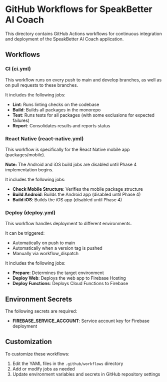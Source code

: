 # GitHub Workflows for SpeakBetter AI Coach

This directory contains GitHub Actions workflows for continuous integration and deployment of the SpeakBetter AI Coach application.

## Workflows

### CI (ci.yml)

This workflow runs on every push to main and develop branches, as well as on pull requests to these branches.

It includes the following jobs:
- **Lint**: Runs linting checks on the codebase
- **Build**: Builds all packages in the monorepo
- **Test**: Runs tests for all packages (with some exclusions for expected failures)
- **Report**: Consolidates results and reports status

### React Native (react-native.yml)

This workflow is specifically for the React Native mobile app (packages/mobile).

**Note:** The Android and iOS build jobs are disabled until Phase 4 implementation begins.

It includes the following jobs:
- **Check Mobile Structure**: Verifies the mobile package structure
- **Build Android**: Builds the Android app (disabled until Phase 4)
- **Build iOS**: Builds the iOS app (disabled until Phase 4)

### Deploy (deploy.yml)

This workflow handles deployment to different environments.

It can be triggered:
- Automatically on push to main
- Automatically when a version tag is pushed
- Manually via workflow_dispatch

It includes the following jobs:
- **Prepare**: Determines the target environment
- **Deploy Web**: Deploys the web app to Firebase Hosting
- **Deploy Functions**: Deploys Cloud Functions to Firebase

## Environment Secrets

The following secrets are required:

- **FIREBASE_SERVICE_ACCOUNT**: Service account key for Firebase deployment

## Customization

To customize these workflows:

1. Edit the YAML files in the `.github/workflows` directory
2. Add or modify jobs as needed
3. Update environment variables and secrets in GitHub repository settings
